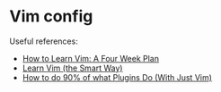 # Vim config

Useful references:

* [How to Learn Vim: A Four Week Plan](https://medium.com/actualize-network/how-to-learn-vim-a-four-week-plan-cd8b376a9b85)
* [Learn Vim (the Smart Way)](https://github.com/iggredible/Learn-Vim)
* [How to do 90% of what Plugins Do (With Just Vim)](https://www.youtube.com/watch?v=XA2WjJbmmoM&t=408s)
